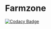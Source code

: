 # Farmzone
[![Codacy Badge](https://img.shields.io/badge/Code%20Quality-D-red)](https://img.shields.io/badge/Code%20Quality-D-red)